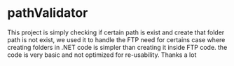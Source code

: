 # pathValidator
This project is simply checking if certain path is exist and create that folder path is not exist, we used it to handle the FTP need for certains case
where creating folders in .NET code is simpler than creating it inside FTP code. the code is very basic and not optimized for re-usability.
Thanks a lot
